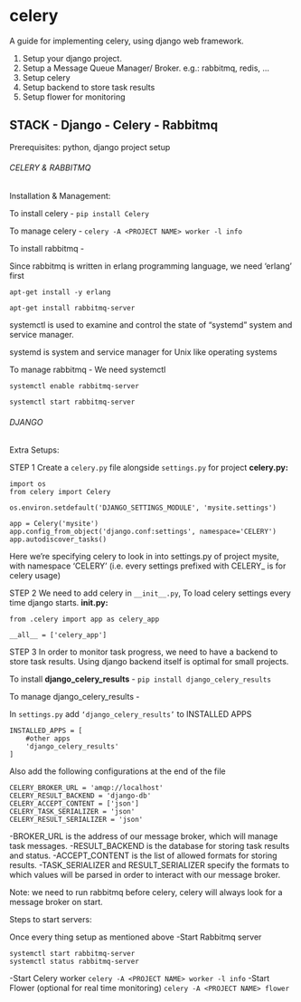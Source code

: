 # celery
A guide for implementing celery, using django web framework.

1. Setup your django project.
2. Setup a Message Queue Manager/ Broker.
      e.g.: rabbitmq, redis, ...
3. Setup celery
4. Setup backend to store task results
5. Setup flower for monitoring

## STACK - Django - Celery - Rabbitmq

Prerequisites: python, django project setup


###### CELERY & RABBITMQ
Installation & Management:

To install celery - `pip install Celery`

To manage celery - `celery -A <PROJECT NAME> worker -l info`

To install rabbitmq - 

Since rabbitmq is written in erlang programming language, we need ‘erlang’ first

`apt-get install -y erlang`

`apt-get install rabbitmq-server`

systemctl is used to examine and control the state of “systemd” system and service manager.

systemd is system and service manager for Unix like operating systems

To manage rabbitmq - 
We need systemctl

`systemctl enable rabbitmq-server`

`systemctl start rabbitmq-server`

###### DJANGO
Extra Setups:

STEP 1
Create a `celery.py` file alongside `settings.py` for project
**celery.py:**
```
import os
from celery import Celery

os.environ.setdefault('DJANGO_SETTINGS_MODULE', 'mysite.settings')

app = Celery('mysite')
app.config_from_object('django.conf:settings', namespace='CELERY')
app.autodiscover_tasks()
```

Here we’re specifying celery to look in into settings.py of project mysite, with namespace ‘CELERY’ (i.e. every settings prefixed with CELERY_ is for celery usage)

STEP 2
We need to add celery in `__init__.py`, To load celery settings every time django starts.
**__init__.py:**
```
from .celery import app as celery_app

__all__ = ['celery_app']
```

STEP 3
In order to monitor task progress, we need to have a backend to store task results.
Using django backend itself is optimal for small projects.

To install **django_celery_results** - `pip install django_celery_results`

To manage django_celery_results - 

In `settings.py` add `‘django_celery_results’` to INSTALLED APPS
```
INSTALLED_APPS = [
    #other apps
    'django_celery_results'
]
```
Also add the following configurations at the end of the file
```
CELERY_BROKER_URL = 'amqp://localhost'
CELERY_RESULT_BACKEND = 'django-db'
CELERY_ACCEPT_CONTENT = ['json']
CELERY_TASK_SERIALIZER = 'json'
CELERY_RESULT_SERIALIZER = 'json'
```
-BROKER_URL is the address of our message broker, which will manage task messages.
-RESULT_BACKEND is the database for storing task results and status.
-ACCEPT_CONTENT is the list of allowed formats for storing results.
-TASK_SERIALIZER and RESULT_SERIALIZER specify the formats to which values will be parsed in order to interact with our message broker.

Note: we need to run rabbitmq before celery, celery will always look for a message broker on start.

Steps to start servers:

Once every thing setup as mentioned above
-Start Rabbitmq server
```
systemctl start rabbitmq-server
systemctl status rabbitmq-server
```
-Start Celery worker
`celery -A <PROJECT NAME> worker -l info`
-Start Flower (optional for real time monitoring)
`celery -A <PROJECT NAME> flower`
